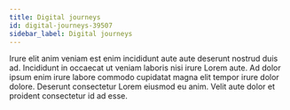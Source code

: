 ```yaml
---
title: Digital journeys
id: digital-journeys-39507
sidebar_label: Digital journeys
---
```


Irure elit anim veniam est enim incididunt aute aute deserunt nostrud duis ad. Incididunt in occaecat ut veniam laboris nisi irure Lorem aute. Ad dolor ipsum enim irure labore commodo cupidatat magna elit tempor irure dolor dolore. Deserunt consectetur Lorem eiusmod eu anim. Velit aute dolor et proident consectetur id ad esse.

